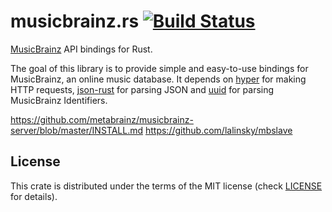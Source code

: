 # musicbrainz.rs [![Build Status](https://travis-ci.org/RockyTV/musicbrainz.rs.svg?branch=master)](https://travis-ci.org/RockyTV/musicbrainz.rs)

[MusicBrainz](https://musicbrainz.org/) API bindings for Rust.

The goal of this library is to provide simple and easy-to-use bindings for MusicBrainz, an online music database. It depends on [hyper](https://github.com/hyperium/hyper) for making HTTP requests, [json-rust](https://github.com/maciejhirsz/json-rust) for parsing JSON and [uuid](https://github.com/rust-lang-nursery/uuid) for parsing MusicBrainz Identifiers.

https://github.com/metabrainz/musicbrainz-server/blob/master/INSTALL.md
https://github.com/lalinsky/mbslave

## License
This crate is distributed under the terms of the MIT license (check [LICENSE](/LICENSE) for details).
